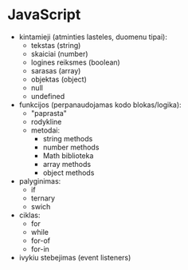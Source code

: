 #  JavaScript

- kintamieji (atminties lasteles, duomenu tipai):
    - tekstas (string)
    - skaiciai (number)
    - logines reiksmes (boolean)
    - sarasas (array)
    - objektas (object)
    - null
    - undefined 
- funkcijos (perpanaudojamas kodo blokas/logika):
    - "paprasta"
    - rodykline
    - metodai:
         - string methods
         - number methods
         - Math biblioteka
         - array methods
         - object methods
- palyginimas:
    - if
    - ternary
    - swich
- ciklas:
    - for
    - while
    - for-of
    - for-in
- ivykiu stebejimas (event listeners)
